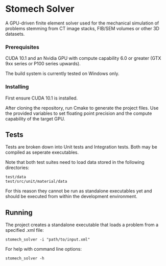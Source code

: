 # Stomech Solver

A GPU-driven finite element solver used for the mechanical simulation of problems stemming from CT image stacks, FIB/SEM volumes or other 3D datasets. 

### Prerequisites

CUDA 10.1 and an Nvidia GPU with compute capability 6.0 or greater (GTX 9xx series or P100 series upwards).

The build system is currently tested on Windows only.

### Installing

First ensure CUDA 10.1 is installed.

After cloning the repository, run Cmake to generate the project files. Use the provided variables to set floating point precision and the compute capability of the target GPU.

## Tests

Tests are broken down into Unit tests and Integration tests. Both may be compiled as seperate executables.

Note that both test suites need to load data stored in the following directories:

```
test/data
test/src/unit/material/data
```

For this reason they cannot be run as standalone executables yet and should be executed from within the development environment. 

## Running 

The project creates a standalone executable that loads a problem from a specified .xml file:

```
stomech_solver -i "path/to/input.xml"
```

For help with command line options:

```
stomech_solver -h
```


